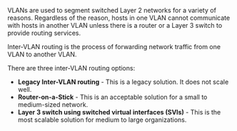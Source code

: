VLANs are used to segment switched Layer 2 networks for a variety of reasons. Regardless of the reason, hosts in one VLAN cannot communicate with hosts in another VLAN unless there is a router or a Layer 3 switch to provide routing services.

Inter-VLAN routing is the process of forwarding network traffic from one VLAN to another VLAN.

There are three inter-VLAN routing options:

- **Legacy Inter-VLAN routing** - This is a legacy solution. It does not scale well.
- **Router-on-a-Stick** - This is an acceptable solution for a small to medium-sized network.
- **Layer 3 switch using switched virtual interfaces (SVIs)** - This is the most scalable solution for medium to large organizations.